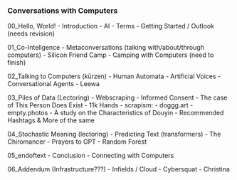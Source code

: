 
### Conversations with Computers

00_Hello, World!
	- Introduction
	- AI
	- Terms
	- Getting Started / Outlook (needs revision)
 
01_Co-Intellgence
	- Metaconversations (talking with/about/through computers)
	- Silicon Friend Camp
	- Camping with Computers (need to finish)

02_Talking to Computers (kürzen)
	- Human Automata
	- Artificial Voices
	- Conversational Agents
	- Leewa

03_Piles of Data (Lectoring)
	- Webscraping
	- Informed Consent
	- The case of This Person Does Exist
	- 11k Hands
	- scrapism: 
		- doggg.art
		- empty.photos
		- A study on the Characteristics of Douyin
		- Recommended Hashtags & More of the same

04_Stochastic Meaning (lectoring)
	- Predicting Text (transformers)
	- The Chiromancer
	- Prayers to GPT
	- Random Forest

05_endoftext
	- Conclusion
	- Connecting with Computers

06_Addendum (Infrastructure???) 
	- Infields / Cloud
	- Cybersquat
	- Christina
